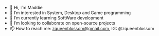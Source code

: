 - 👋 Hi, I’m Maddie
- 👀 I’m interested in System, Desktop and Game programming
- 🌱 I’m currently learning SoftWare development
- 💞️ I’m looking to collaborate on open-source projects
- 📫 How to reach me: zqueenblossom@gmail.com, IG: @zqueenblossom

<!---
zQueenBlossom/zQueenBlossom is a ✨ special ✨ repository because its `README.md` (this file) appears on your GitHub profile.
You can click the Preview link to take a look at your changes.
--->
